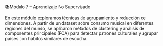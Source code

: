 📚Módulo 7 – Aprendizaje No Supervisado

En este módulo exploramos técnicas de agrupamiento y reducción de dimensiones. A partir de un dataset sobre consumo musical en diferentes regiones del mundo, se aplicaron métodos de clustering y análisis de componentes principales (PCA) para detectar patrones culturales y agrupar países con hábitos similares de escucha.
